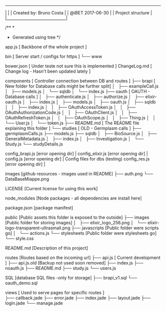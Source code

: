  ______________________________
|                              |
|   Created by: Bruno Costa    |
|   @iBET 2017-06-30           | 
|   Project structure          |
|______________________________|

/**
*
* Generated using tree
*/

app.js [ Backbone of the whole project ]

bin    [ Server start / configs for https ]
└── www

bower.json [ Under teste not sure this is implemented ]
ChangeLog.md [ Change log - Hasn't been updated lately ]

components  [ Controller connection between DB and routes ] 
├── brapi   [ New folder for Database calls might be further split]
│   ├── exampleCall.js
│   ├── models.js
│   └── sqldb
│       └── index.js
├── oauth    [ OAUTH - Database calls ]
│   ├── authenticate.js
│   ├── authorize.js
│   ├── elixir-oauth.js
│   ├── index.js
│   ├── models.js
│   ├── oauth.js
│   ├── sqldb
│   │   ├── index.js
│   │   ├── OAuthAccessToken.js
│   │   ├── OAuthAuthorizationCode.js
│   │   ├── OAuthClient.js
│   │   ├── OAuthRefreshToken.js
│   │   ├── OAuthScope.js
│   │   ├── Thing.js
│   │   └── User.js
│   └── token.js
├── README.md    [ The README file explaining this folder ]
└── studies      [ OLD - Germplasm calls ]
    ├── germplasmCalls.js
    ├── models.js
    ├── sqldb
    │   ├── BioSource.js
    │   ├── GeneralMetadata.js
    │   ├── index.js
    │   ├── Investigation.js
    │   └── Study.js
    └── studyDetails.js

config_brapi.js [error opening dir]  | 
config_elixir.js [error opening dir] | 
config.js [error opening dir]        |   Config files for dbs (testing)
config_res.js [error opening dir]    | 

images [github resources - images used in README]
├── auth.png
└── DataBaseMiappe.png

LICENSE [Current license for using this work]

node_modules [Node packages - all dependencies are install here]

package.json [package manifest]

public     [Public assets this folder is exposed to the outside]
├── images  [Public folder for storing images]
│   ├── elixir_logo_256.png
│   └── elixir-logo-transparent-ultrasmall.png
├── javascripts   [Public folder were scripts go]
│   └── actions.js
└── stylesheets   [Public folder were stylesheets go]
    └── style.css

README.md [Description of this project]

routes  [Routes based on the incoming url]
├── api.js       [ Current development ]
├── api.js.old   [Backup not used soon removed]
├── index.js
├── noauth.js
├── README.md
├── study.js
└── users.js

SQL    [database SQL files -only for storage]
├── brapi_v1.sql
└── oauth_demo.sql

views  [ Used to serve pages for specific routes ]  
├── callback.jade
├── error.jade
├── index.jade
├── layout.jade
├── login.jade
└── manage.jade


